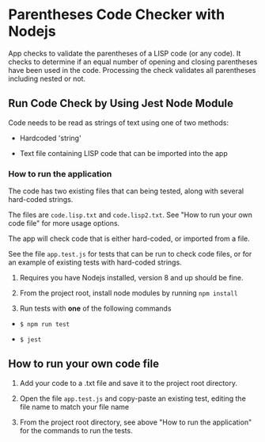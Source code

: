 
# Parentheses Code Checker with Nodejs

App checks to validate the parentheses of a LISP code (or any code). It checks to determine if an equal number of opening and closing parentheses have been used in the code. Processing the check validates all parentheses including nested or not.

## Run Code Check by Using Jest Node Module

Code needs to be read as strings of text using one of two methods:

* Hardcoded 'string'

* Text file containing LISP code that can be imported into the app

### How to run the application

The code has two existing files that can being tested, along with several hard-coded strings.

The files are `code.lisp.txt` and `code.lisp2.txt`.  See "How to run your own code file" for more usage options.

The app will check code that is either hard-coded, or imported from a file.

See the file `app.test.js` for tests that can be run to check code files, or for an example of existing tests with hard-coded strings.

1. Requires you have Nodejs installed, version 8 and up should be fine.

1. From the project root, install node modules by running `npm install`

1. Run tests with **one** of the following commands

* `$ npm run test`

* `$ jest`

## How to run your own code file

1. Add your code to a .txt file and save it to the project root directory.

1. Open the file `app.test.js` and copy-paste an existing test, editing the file name to match your file name

1. From the project root directory, see above "How to run the application" for the commands to run the tests.
